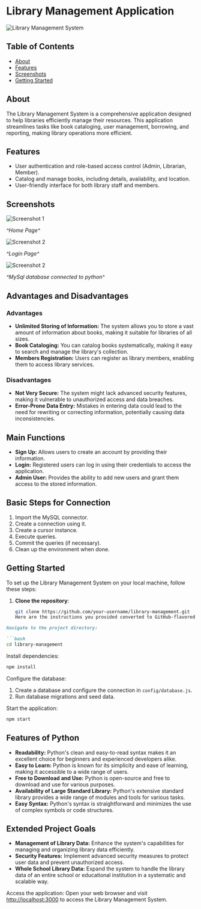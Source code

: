 # Library Management Application

![Library Management System](https://i.pinimg.com/736x/a7/91/0c/a7910cf32f182c9ea34022abb7839980--library-logo-library-design.jpg)

## Table of Contents
- [About](#about)
- [Features](#features)
- [Screenshots](#screenshots)
- [Getting Started](#getting-started)

## About
The Library Management System is a comprehensive application designed to help libraries efficiently manage their resources. This application streamlines tasks like book cataloging, user management, borrowing, and reporting, making library operations more efficient.

## Features
- User authentication and role-based access control (Admin, Librarian, Member).
- Catalog and manage books, including details, availability, and location.
- User-friendly interface for both library staff and members.

## Screenshots
![Screenshot 1](/home.png)

*^Home Page^*

![Screenshot 2](/login.png)

*^Login Page^*

![Screenshot 2](/db.png)

*^MySql database connected to python^*

## Advantages and Disadvantages
### Advantages
- **Unlimited Storing of Information:** The system allows you to store a vast amount of information about books, making it suitable for libraries of all sizes.
- **Book Cataloging:** You can catalog books systematically, making it easy to search and manage the library's collection.
- **Members Registration:** Users can register as library members, enabling them to access library services.

### Disadvantages
- **Not Very Secure:** The system might lack advanced security features, making it vulnerable to unauthorized access and data breaches.
- **Error-Prone Data Entry:** Mistakes in entering data could lead to the need for rewriting or correcting information, potentially causing data inconsistencies.

## Main Functions
- **Sign Up:** Allows users to create an account by providing their information.
- **Login:** Registered users can log in using their credentials to access the application.
- **Admin User:** Provides the ability to add new users and grant them access to the stored information.

## Basic Steps for Connection
1. Import the MySQL connector.
2. Create a connection using it.
3. Create a cursor instance.
4. Execute queries.
5. Commit the queries (if necessary).
6. Clean up the environment when done.

## Getting Started
To set up the Library Management System on your local machine, follow these steps:

1. **Clone the repository**:
   ```bash
   git clone https://github.com/your-username/library-management.git
   Here are the instructions you provided converted to GitHub-flavored Markdown code:

```markdown
Navigate to the project directory:

```bash
cd library-management
```

Install dependencies:

```bash
npm install
```

Configure the database:

1. Create a database and configure the connection in `config/database.js`.
2. Run database migrations and seed data.

Start the application:

```bash
npm start
```

## Features of Python
- **Readability:** Python's clean and easy-to-read syntax makes it an excellent choice for beginners and experienced developers alike.
- **Easy to Learn:** Python is known for its simplicity and ease of learning, making it accessible to a wide range of users.
- **Free to Download and Use:** Python is open-source and free to download and use for various purposes.
- **Availability of Large Standard Library:** Python's extensive standard library provides a wide range of modules and tools for various tasks.
- **Easy Syntax:** Python's syntax is straightforward and minimizes the use of complex symbols or code structures.

## Extended Project Goals
- **Management of Library Data:** Enhance the system's capabilities for managing and organizing library data efficiently.
- **Security Features:** Implement advanced security measures to protect user data and prevent unauthorized access.
- **Whole School Library Data:** Expand the system to handle the library data of an entire school or educational institution in a systematic and scalable way.
  
Access the application:
Open your web browser and visit [http://localhost:3000](http://localhost:3000) to access the Library Management System.

